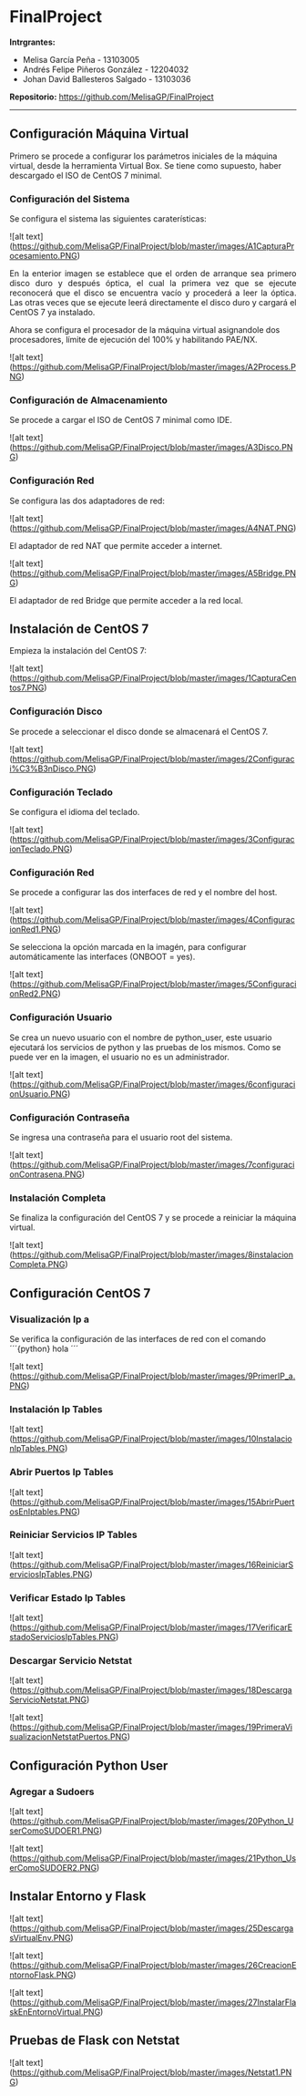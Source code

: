 # FinalProject
<b>Intrgrantes:</b> <br> 
* Melisa García Peña - 13103005 <br>
* Andrés Felipe Piñeros González - 12204032 <br>
* Johan David Ballesteros Salgado - 13103036 <br>

<b>Repositorio:</b> https://github.com/MelisaGP/FinalProject

-----
## Configuración Máquina Virtual

Primero se procede a configurar los parámetros iniciales de la máquina virtual, desde la herramienta Virtual Box. Se tiene como supuesto, haber descargado el ISO de CentOS 7 minimal. 

### Configuración del Sistema

Se configura el sistema las siguientes caraterísticas:

![alt text] (https://github.com/MelisaGP/FinalProject/blob/master/images/A1CapturaProcesamiento.PNG)

<p align="justify">
En la enterior imagen se establece que el orden de arranque sea primero disco duro y después óptica, el cual la primera vez que se ejecute reconocerá que el disco se encuentra vacío y procederá a leer la óptica. Las otras veces que se ejecute leerá directamente el disco duro y cargará el CentOS 7 ya instalado.
</p>

Ahora se configura el procesador de la máquina virtual asignandole dos procesadores, límite de ejecución del 100% y habilitando PAE/NX.

![alt text] (https://github.com/MelisaGP/FinalProject/blob/master/images/A2Process.PNG)

### Configuración de Almacenamiento

Se procede a cargar el ISO de CentOS 7 minimal como IDE.

![alt text] (https://github.com/MelisaGP/FinalProject/blob/master/images/A3Disco.PNG)

### Configuración Red

Se configura las dos adaptadores de red:

![alt text] (https://github.com/MelisaGP/FinalProject/blob/master/images/A4NAT.PNG)

El adaptador de red NAT que permite acceder a internet.

![alt text] (https://github.com/MelisaGP/FinalProject/blob/master/images/A5Bridge.PNG)

El adaptador de red Bridge que permite acceder a la red local.

## Instalación de CentOS 7

Empieza la instalación del CentOS 7:

![alt text] (https://github.com/MelisaGP/FinalProject/blob/master/images/1CapturaCentos7.PNG)

### Configuración Disco

Se procede a seleccionar el disco donde se almacenará el CentOS 7.

![alt text] (https://github.com/MelisaGP/FinalProject/blob/master/images/2Configuraci%C3%B3nDisco.PNG)

### Configuración Teclado

Se configura el idioma del teclado.

![alt text] (https://github.com/MelisaGP/FinalProject/blob/master/images/3ConfiguracionTeclado.PNG)

### Configuración Red

Se procede a configurar las dos interfaces de red y el nombre del host.

![alt text] (https://github.com/MelisaGP/FinalProject/blob/master/images/4ConfiguracionRed1.PNG)

Se selecciona la opción marcada en la imagén, para configurar automáticamente las interfaces (ONBOOT = yes).

![alt text] (https://github.com/MelisaGP/FinalProject/blob/master/images/5ConfiguracionRed2.PNG)

### Configuración Usuario

Se crea un nuevo usuario con el nombre de python_user, este usuario ejecutará los servicios de python y las pruebas de los mismos. Como se puede ver en la imagen, el usuario no es un administrador.

![alt text] (https://github.com/MelisaGP/FinalProject/blob/master/images/6configuracionUsuario.PNG)

### Configuración Contraseña

Se ingresa una contraseña para el usuario root del sistema.

![alt text] (https://github.com/MelisaGP/FinalProject/blob/master/images/7configuracionContrasena.PNG)

### Instalación Completa

Se finaliza la configuración del CentOS 7 y se procede a reiniciar la máquina virtual.

![alt text] (https://github.com/MelisaGP/FinalProject/blob/master/images/8instalacionCompleta.PNG)

## Configuración CentOS 7

### Visualización Ip a

Se verifica la configuración de las interfaces de red con el comando 
´´´{python}
hola
´´´

![alt text] (https://github.com/MelisaGP/FinalProject/blob/master/images/9PrimerIP_a.PNG)

### Instalación Ip Tables

![alt text] (https://github.com/MelisaGP/FinalProject/blob/master/images/10InstalacionIpTables.PNG)

### Abrir Puertos Ip Tables

![alt text] (https://github.com/MelisaGP/FinalProject/blob/master/images/15AbrirPuertosEnIptables.PNG)

### Reiniciar Servicios IP Tables

![alt text] (https://github.com/MelisaGP/FinalProject/blob/master/images/16ReiniciarServiciosIpTables.PNG)

### Verificar Estado Ip Tables

![alt text] (https://github.com/MelisaGP/FinalProject/blob/master/images/17VerificarEstadoServiciosIpTables.PNG)

### Descargar Servicio Netstat

![alt text] (https://github.com/MelisaGP/FinalProject/blob/master/images/18DescargaServicioNetstat.PNG)

![alt text] (https://github.com/MelisaGP/FinalProject/blob/master/images/19PrimeraVisualizacionNetstatPuertos.PNG)

## Configuración Python User

### Agregar a Sudoers

![alt text] (https://github.com/MelisaGP/FinalProject/blob/master/images/20Python_UserComoSUDOER1.PNG)

![alt text] (https://github.com/MelisaGP/FinalProject/blob/master/images/21Python_UserComoSUDOER2.PNG)

## Instalar Entorno y Flask

![alt text] (https://github.com/MelisaGP/FinalProject/blob/master/images/25DescargasVirtualEnv.PNG)

![alt text] (https://github.com/MelisaGP/FinalProject/blob/master/images/26CreacionEntornoFlask.PNG)

![alt text] (https://github.com/MelisaGP/FinalProject/blob/master/images/27InstalarFlaskEnEntornoVirtual.PNG)

## Pruebas de Flask con Netstat 

![alt text] (https://github.com/MelisaGP/FinalProject/blob/master/images/Netstat1.PNG)
